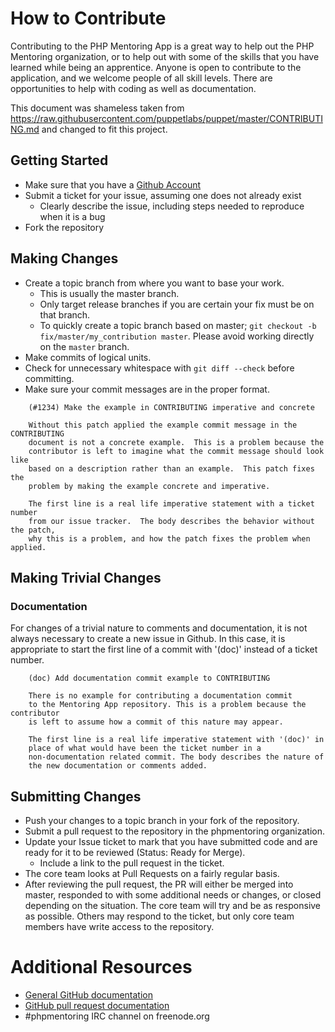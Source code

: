 # How to Contribute

Contributing to the PHP Mentoring App is a great way to help out the PHP Mentoring organization, or to help out with
some of the skills that you have learned while being an apprentice. Anyone is open to contribute to the application, and
we welcome people of all skill levels. There are opportunities to help with coding as well as documentation.

This document was shameless taken from <https://raw.githubusercontent.com/puppetlabs/puppet/master/CONTRIBUTING.md> and
changed to fit this project.

## Getting Started

* Make sure that you have a [Github Account](https://github.com/signup/free)
* Submit a ticket for your issue, assuming one does not already exist
  * Clearly describe the issue, including steps needed to reproduce when it is a bug
* Fork the repository

## Making Changes

* Create a topic branch from where you want to base your work.
  * This is usually the master branch.
  * Only target release branches if you are certain your fix must be on that
    branch.
  * To quickly create a topic branch based on master; `git checkout -b
    fix/master/my_contribution master`. Please avoid working directly on the
    `master` branch.
* Make commits of logical units.
* Check for unnecessary whitespace with `git diff --check` before committing.
* Make sure your commit messages are in the proper format.
````
    (#1234) Make the example in CONTRIBUTING imperative and concrete

    Without this patch applied the example commit message in the CONTRIBUTING
    document is not a concrete example.  This is a problem because the
    contributor is left to imagine what the commit message should look like
    based on a description rather than an example.  This patch fixes the
    problem by making the example concrete and imperative.

    The first line is a real life imperative statement with a ticket number
    from our issue tracker.  The body describes the behavior without the patch,
    why this is a problem, and how the patch fixes the problem when applied.
````
## Making Trivial Changes

### Documentation

For changes of a trivial nature to comments and documentation, it is not
always necessary to create a new issue in Github. In this case, it is
appropriate to start the first line of a commit with '(doc)' instead of
a ticket number.

````
    (doc) Add documentation commit example to CONTRIBUTING

    There is no example for contributing a documentation commit
    to the Mentoring App repository. This is a problem because the contributor
    is left to assume how a commit of this nature may appear.

    The first line is a real life imperative statement with '(doc)' in
    place of what would have been the ticket number in a
    non-documentation related commit. The body describes the nature of
    the new documentation or comments added.
````

## Submitting Changes

* Push your changes to a topic branch in your fork of the repository.
* Submit a pull request to the repository in the phpmentoring organization.
* Update your Issue ticket to mark that you have submitted code and are ready for it to be reviewed (Status: Ready for Merge).
  * Include a link to the pull request in the ticket.
* The core team looks at Pull Requests on a fairly regular basis.
* After reviewing the pull request, the PR will either be merged into master, responded to with some additional needs or changes, or closed depending on the situation. The core team will try and be as responsive as possible. Others may respond to the ticket, but only core team members have write access to the repository.

# Additional Resources

* [General GitHub documentation](http://help.github.com/)
* [GitHub pull request documentation](http://help.github.com/send-pull-requests/)
* #phpmentoring IRC channel on freenode.org